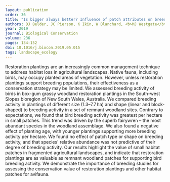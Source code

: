 ```yaml
---
layout: publication
order: 36
title: "Is bigger always better? Influence of patch attributes on breeding activity of birds in box-gum grassy woodland restoration plantings."
authors: DJ Belder, JC Pierson, K Ikin, W Blanchard, <b>MJ Westgate</b>, M Crane & DB Lindenmayer
year: 2019
journal: Biological Conservation
volume: 236
pages: 134-152
doi: 10.1016/j.biocon.2019.05.015
tags: landscape_ecology
---
```

Restoration plantings are an increasingly common management technique to address habitat loss in agricultural landscapes. Native fauna, including birds, may occupy planted areas of vegetation. However, unless restoration plantings support breeding populations, their effectiveness as a conservation strategy may be limited. We assessed breeding activity of birds in box-gum grassy woodland restoration plantings in the South-west Slopes bioregion of New South Wales, Australia. We compared breeding activity in plantings of different size (1.3–7.7 ha) and shape (linear and block-shaped) to breeding activity in a set of remnant woodland sites. Contrary to expectations, we found that bird breeding activity was greatest per hectare in small patches. This trend was driven by the superb fairywren – the most abundant species in the woodland assemblage. We also found a negative effect of planting age, with younger plantings supporting more breeding activity per hectare. We found no effect of patch type or shape on breeding activity, and that species' relative abundance was not predictive of their degree of breeding activity. Our results highlight the value of small habitat patches in fragmented agricultural landscapes, and indicate that restoration plantings are as valuable as remnant woodland patches for supporting bird breeding activity. We demonstrate the importance of breeding studies for assessing the conservation value of restoration plantings and other habitat patches for avifauna.